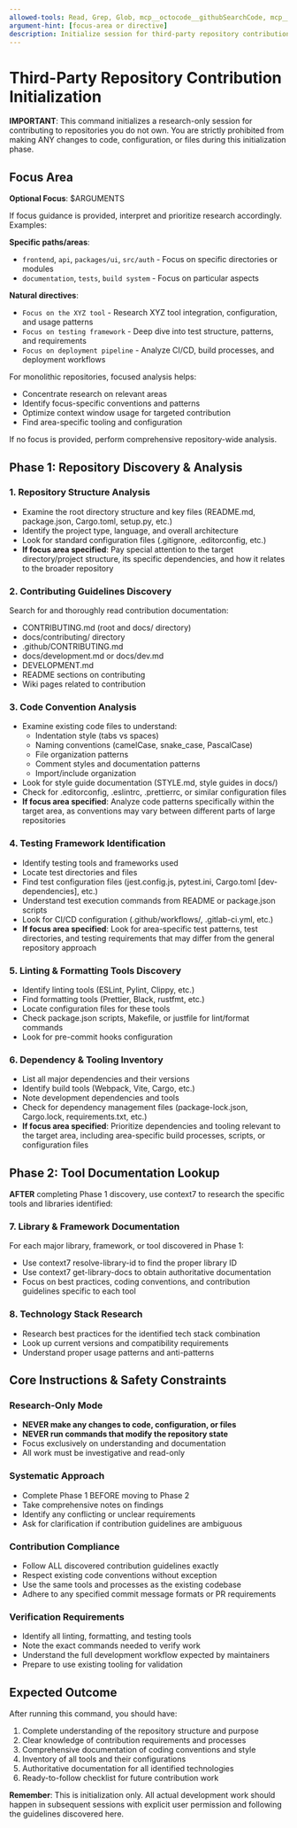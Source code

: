 ```yaml
---
allowed-tools: Read, Grep, Glob, mcp__octocode__githubSearchCode, mcp__octocode__githubSearchRepositories, mcp__octocode__githubViewRepoStructure, mcp__octocode__githubGetFileContent, mcp__context7__resolve-library-id, mcp__context7__get-library-docs, mcp__tavily__tavily-search, mcp__tavily__tavily-extract
argument-hint: [focus-area or directive]
description: Initialize session for third-party repository contribution
---
```


# Third-Party Repository Contribution Initialization

**IMPORTANT**: This command initializes a research-only session for contributing to repositories you
do not own. You are strictly prohibited from making ANY changes to code, configuration, or files
during this initialization phase.

## Focus Area

**Optional Focus**: $ARGUMENTS

If focus guidance is provided, interpret and prioritize research accordingly. Examples:

**Specific paths/areas**:

- `frontend`, `api`, `packages/ui`, `src/auth` - Focus on specific directories or modules
- `documentation`, `tests`, `build system` - Focus on particular aspects

**Natural directives**:

- `Focus on the XYZ tool` - Research XYZ tool integration, configuration, and usage patterns
- `Focus on testing framework` - Deep dive into test structure, patterns, and requirements
- `Focus on deployment pipeline` - Analyze CI/CD, build processes, and deployment workflows

For monolithic repositories, focused analysis helps:

- Concentrate research on relevant areas
- Identify focus-specific conventions and patterns
- Optimize context window usage for targeted contribution
- Find area-specific tooling and configuration

If no focus is provided, perform comprehensive repository-wide analysis.

## Phase 1: Repository Discovery & Analysis

### 1. Repository Structure Analysis

- Examine the root directory structure and key files (README.md, package.json, Cargo.toml, setup.py,
  etc.)
- Identify the project type, language, and overall architecture
- Look for standard configuration files (.gitignore, .editorconfig, etc.)
- **If focus area specified**: Pay special attention to the target directory/project structure, its
  specific dependencies, and how it relates to the broader repository

### 2. Contributing Guidelines Discovery

Search for and thoroughly read contribution documentation:

- CONTRIBUTING.md (root and docs/ directory)
- docs/contributing/ directory
- .github/CONTRIBUTING.md
- docs/development.md or docs/dev.md
- DEVELOPMENT.md
- README sections on contributing
- Wiki pages related to contribution

### 3. Code Convention Analysis

- Examine existing code files to understand:
  - Indentation style (tabs vs spaces)
  - Naming conventions (camelCase, snake_case, PascalCase)
  - File organization patterns
  - Comment styles and documentation patterns
  - Import/include organization
- Look for style guide documentation (STYLE.md, style guides in docs/)
- Check for .editorconfig, .eslintrc, .prettierrc, or similar configuration files
- **If focus area specified**: Analyze code patterns specifically within the target area, as
  conventions may vary between different parts of large repositories

### 4. Testing Framework Identification

- Identify testing tools and frameworks used
- Locate test directories and files
- Find test configuration files (jest.config.js, pytest.ini, Cargo.toml [dev-dependencies], etc.)
- Understand test execution commands from README or package.json scripts
- Look for CI/CD configuration (.github/workflows/, .gitlab-ci.yml, etc.)
- **If focus area specified**: Look for area-specific test patterns, test directories, and testing
  requirements that may differ from the general repository approach

### 5. Linting & Formatting Tools Discovery

- Identify linting tools (ESLint, Pylint, Clippy, etc.)
- Find formatting tools (Prettier, Black, rustfmt, etc.)
- Locate configuration files for these tools
- Check package.json scripts, Makefile, or justfile for lint/format commands
- Look for pre-commit hooks configuration

### 6. Dependency & Tooling Inventory

- List all major dependencies and their versions
- Identify build tools (Webpack, Vite, Cargo, etc.)
- Note development dependencies and tools
- Check for dependency management files (package-lock.json, Cargo.lock, requirements.txt, etc.)
- **If focus area specified**: Prioritize dependencies and tooling relevant to the target area,
  including area-specific build processes, scripts, or configuration files

## Phase 2: Tool Documentation Lookup

**AFTER** completing Phase 1 discovery, use context7 to research the specific tools and libraries
identified:

### 7. Library & Framework Documentation

For each major library, framework, or tool discovered in Phase 1:

- Use context7 resolve-library-id to find the proper library ID
- Use context7 get-library-docs to obtain authoritative documentation
- Focus on best practices, coding conventions, and contribution guidelines specific to each tool

### 8. Technology Stack Research

- Research best practices for the identified tech stack combination
- Look up current versions and compatibility requirements
- Understand proper usage patterns and anti-patterns

## Core Instructions & Safety Constraints

### Research-Only Mode

- **NEVER make any changes to code, configuration, or files**
- **NEVER run commands that modify the repository state**
- Focus exclusively on understanding and documentation
- All work must be investigative and read-only

### Systematic Approach

- Complete Phase 1 BEFORE moving to Phase 2
- Take comprehensive notes on findings
- Identify any conflicting or unclear requirements
- Ask for clarification if contribution guidelines are ambiguous

### Contribution Compliance

- Follow ALL discovered contribution guidelines exactly
- Respect existing code conventions without exception
- Use the same tools and processes as the existing codebase
- Adhere to any specified commit message formats or PR requirements

### Verification Requirements

- Identify all linting, formatting, and testing tools
- Note the exact commands needed to verify work
- Understand the full development workflow expected by maintainers
- Prepare to use existing tooling for validation

## Expected Outcome

After running this command, you should have:

1. Complete understanding of the repository structure and purpose
2. Clear knowledge of contribution requirements and processes
3. Comprehensive documentation of coding conventions and style
4. Inventory of all tools and their configurations
5. Authoritative documentation for all identified technologies
6. Ready-to-follow checklist for future contribution work

**Remember**: This is initialization only. All actual development work should happen in subsequent
sessions with explicit user permission and following the guidelines discovered here.
